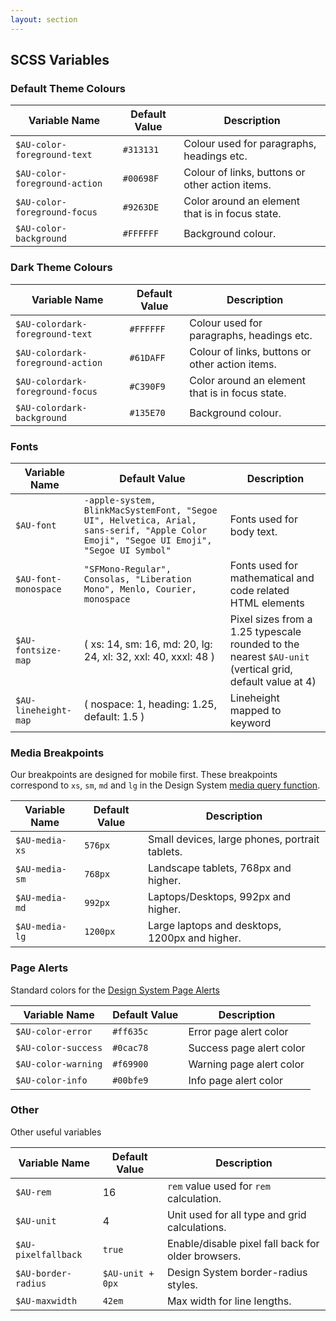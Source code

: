 ```yaml
---
layout: section
---
```


## SCSS Variables

### Default Theme Colours

| Variable Name               | Default Value | Description                                                                                                |
|-----------------------------|---------------|------------------------------------------------------------------------------------------------------------|
| `$AU-color-foreground-text`   | `#313131`       | Colour used for paragraphs, headings etc.                                                                                 |
| `$AU-color-foreground-action` | `#00698F`       | Colour of links, buttons or other action items.                                                             |
| `$AU-color-foreground-focus`  | `#9263DE`       | Color around an element that is in focus state. |
| `$AU-color-background`        | `#FFFFFF`       | Background colour.                                                                            |


### Dark Theme Colours

| Variable Name               | Default Value | Description                                                                                                |
|-----------------------------|---------------|------------------------------------------------------------------------------------------------------------|
| `$AU-colordark-foreground-text`   | `#FFFFFF`       | Colour used for paragraphs, headings etc.                                                                                  |
| `$AU-colordark-foreground-action` | `#61DAFF`       | Colour of links, buttons or other action items.                                                             |
| `$AU-colordark-foreground-focus`  | `#C390F9`       | Color around an element that is in focus state. |
| `$AU-colordark-background`        | `#135E70`       | Background colour.                                                                            |


### Fonts

| Variable Name      |  Default Value                                                                                                                         |  Description                                                          | 
|--------------------|----------------------------------------------------------------------------------------------------------------------------------------|-----------------------------------------------------------------------| 
| `$AU-font`           |  `-apple-system, BlinkMacSystemFont, "Segoe UI", Helvetica, Arial, sans-serif, "Apple Color Emoji", "Segoe UI Emoji", "Segoe UI Symbol"` |  Fonts used for body text.                                                       | 
| `$AU-font-monospace` |  `"SFMono-Regular", Consolas, "Liberation Mono", Menlo, Courier, monospace`                                                              |  Fonts used for mathematical and code related HTML elements | 
| `$AU-fontsize-map`   |  ( xs: 14, sm: 16, md: 20, lg: 24, xl: 32, xxl: 40, xxxl: 48 ) |  Pixel sizes from a 1.25 typescale rounded to the nearest `$AU-unit` (vertical grid, default value at 4) | 
| `$AU-lineheight-map` |  ( nospace: 1, heading: 1.25, default: 1.5 )                   |  Lineheight mapped to keyword                                                      | 


### Media Breakpoints

Our breakpoints are designed for mobile first. These breakpoints correspond to `xs`, `sm`, `md` and `lg` in the Design System [media query function](#au-media).

| Variable Name |  Default Value |  Description                                   | 
|---------------|----------------|------------------------------------------------| 
| `$AU-media-xs`  |  `576px`         |  Small devices, large phones, portrait tablets. | 
| `$AU-media-sm`  |  `768px`         |  Landscape tablets, 768px and higher.           | 
| `$AU-media-md`  |  `992px`         |  Laptops/Desktops, 992px and higher.            | 
| `$AU-media-lg`  |  `1200px`        |  Large laptops and desktops, 1200px and higher. | 


### Page Alerts

Standard colors for the [Design System Page Alerts](../components/page-alerts)

| Variable Name     | Default Value | Description                                                                                                   |
|-------------------|---------------|---------------------------------------------------------------------------------------------------------------|
| `$AU-color-error`   | `#ff635c`       | Error page alert color |
| `$AU-color-success` | `#0cac78`       | Success page alert color                             |
| `$AU-color-warning` | `#f69900`       | Warning page alert color  |
| `$AU-color-info`    | `#00bfe9`       | Info page alert color                                                                             |


### Other

Other useful variables

| Variable Name     |  Default Value |  Description                                     | 
|-------------------|----------------|--------------------------------------------------| 
| `$AU-rem`           |  16            |  `rem` value used for `rem` calculation.           | 
| `$AU-unit`          |  4             |  Unit used for all type and grid calculations. | 
| `$AU-pixelfallback` |  `true`          |  Enable/disable pixel fall back for older browsers.         | 
| `$AU-border-radius` |  `$AU-unit + 0px` |  Design System border-radius styles. | 
| `$AU-maxwidth`      |  `42em`           |  Max width for line lengths. | 
